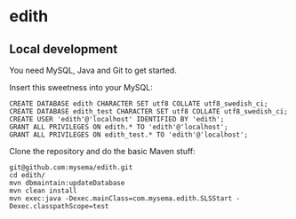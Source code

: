 # edith

## Local development

You need MySQL, Java and Git to get started.

Insert this sweetness into your MySQL:

    CREATE DATABASE edith CHARACTER SET utf8 COLLATE utf8_swedish_ci;
    CREATE DATABASE edith_test CHARACTER SET utf8 COLLATE utf8_swedish_ci;
    CREATE USER 'edith'@'localhost' IDENTIFIED BY 'edith';
    GRANT ALL PRIVILEGES ON edith.* TO 'edith'@'localhost';
    GRANT ALL PRIVILEGES ON edith_test.* TO 'edith'@'localhost';

Clone the repository and do the basic Maven stuff:

    git@github.com:mysema/edith.git
    cd edith/
    mvn dbmaintain:updateDatabase
    mvn clean install
    mvn exec:java -Dexec.mainClass=com.mysema.edith.SLSStart -Dexec.classpathScope=test
 
